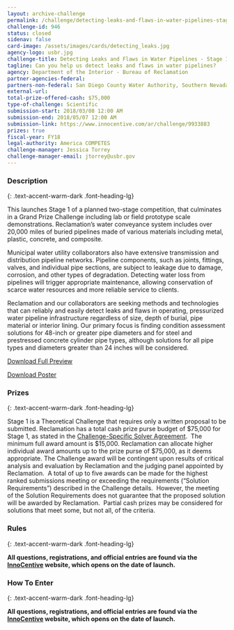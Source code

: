 ```yaml
---
layout: archive-challenge
permalink: /challenge/detecting-leaks-and-flaws-in-water-pipelines-stage-1/
challenge-id: 946
status: closed
sidenav: false
card-image: /assets/images/cards/detecting_leaks.jpg
agency-logo: usbr.jpg
challenge-title: Detecting Leaks and Flaws in Water Pipelines - Stage 1
tagline: Can you help us detect leaks and flaws in water pipelines?
agency: Department of the Interior - Bureau of Reclamation
partner-agencies-federal: 
partners-non-federal: San Diego County Water Authority, Southern Nevada Water Authority, Isle Utilities
external-url:
total-prize-offered-cash: $75,000
type-of-challenge: Scientific
submission-start: 2018/03/08 12:00 AM
submission-end: 2018/05/07 12:00 AM
submission-link: https://www.innocentive.com/ar/challenge/9933883
prizes: true
fiscal-year: FY18
legal-authority: America COMPETES
challenge-manager: Jessica Torrey
challenge-manager-email: jtorrey@usbr.gov
---
```


<!-- Description start -->
### Description
{: .text-accent-warm-dark .font-heading-lg}

<p>This launches Stage 1 of a planned two-stage competition, that culminates in a Grand Prize Challenge including lab or field prototype scale demonstrations. Reclamation&rsquo;s water conveyance system includes over 20,000 miles of buried pipelines made of various materials including metal, plastic, concrete, and composite.</p>
<p>Municipal water utility collaborators also have extensive transmission and distribution pipeline networks. Pipeline components, such as joints, fittings, valves, and individual pipe sections, are subject to leakage due to damage, corrosion, and other types of degradation. Detecting water loss from pipelines will trigger appropriate maintenance, allowing conservation of scarce water resources and more reliable service to clients.</p>
<p>Reclamation and our collaborators are seeking methods and technologies that can reliably and easily detect leaks and flaws in operating, pressurized water pipeline infrastructure regardless of size, depth of burial, pipe material or interior lining. Our primary focus is finding condition assessment solutions for 48-inch or greater pipe diameters and for steel and prestressed concrete cylinder pipe types, although solutions for all pipe types and diameters greater than 24 inches will be considered.</p>
<p><a href="https://www.usbr.gov/research/challenges/docs/leakypipes_preview.pdf">Download Full Preview</a></p>
<p><a href="https://www.usbr.gov/research/challenges/docs/leakypipes_poster.jpg">Download Poster</a></p>

<!-- Prizes start -->
### Prizes
{: .text-accent-warm-dark .font-heading-lg}

<p>Stage 1 is a Theoretical Challenge that requires only a written proposal to be submitted. Reclamation has a total cash prize purse budget of $75,000 for Stage 1, as stated in the&nbsp;<a href="https://www.innocentive.com/ar/projectRoom/index?challenge=9933883" target="_blank" rel="noopener">Challenge-Specific Solver Agreement</a>.&nbsp; The minimum full award amount is $15,000. Reclamation can allocate higher individual award amounts up to the prize purse of $75,000, as it deems appropriate. The Challenge award will be contingent upon results of critical analysis and evaluation by Reclamation and the judging panel appointed by Reclamation.&nbsp; A total of up to five awards can be made for the highest ranked submissions meeting or exceeding the requirements (&ldquo;Solution Requirements&rdquo;) described in the Challenge details.&nbsp; However, the meeting of the Solution Requirements does not guarantee that the proposed solution will be awarded by Reclamation.&nbsp; Partial cash prizes may be considered for solutions that meet some, but not all, of the criteria.</p>

<!-- Rules start -->
### Rules 
{: .text-accent-warm-dark .font-heading-lg}

<p><strong>All questions, registrations, and official entries are found via the <a href="https://www.innocentive.com/ar/challenge/9933883">InnoCentive</a> website, which opens on the date of launch.</strong></p>

<!--  How To Enter start -->
### How To Enter
{: .text-accent-warm-dark .font-heading-lg}

<p><strong>All questions, registrations, and official entries are found via the <a href="https://www.innocentive.com/ar/challenge/9933883">InnoCentive</a> website, which opens on the date of launch.</strong></p>
